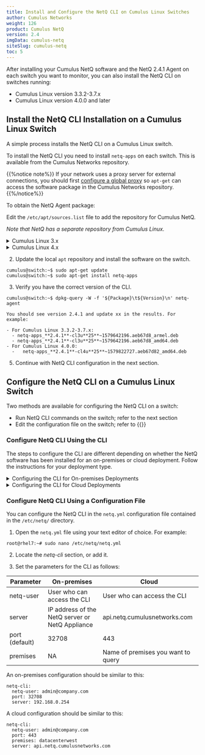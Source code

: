 ```yaml
---
title: Install and Configure the NetQ CLI on Cumulus Linux Switches
author: Cumulus Networks
weight: 126
product: Cumulus NetQ
version: 2.4
imgData: cumulus-netq
siteSlug: cumulus-netq
toc: 5
---
```

After installing your Cumulus NetQ software and the NetQ 2.4.1 Agent on each switch you want to monitor, you can also install the NetQ CLI on switches running:

- Cumulus Linux version 3.3.2-3.7.x
- Cumulus Linux version 4.0.0 and later

## Install the NetQ CLI Installation on a Cumulus Linux Switch

A simple process installs the NetQ CLI on a Cumulus Linux switch.

To install the NetQ CLI you need to install `netq-apps` on each switch. This is available from the Cumulus Networks repository.

{{%notice note%}}
If your network uses a proxy server for external connections, you should first [configure a global proxy](/cumulus-linux/System-Configuration/Configuring-a-Global-Proxy/) so `apt-get` can access the software package in the Cumulus Networks repository.
{{%/notice%}}

To obtain the NetQ Agent package:

Edit the `/etc/apt/sources.list` file to add the repository for Cumulus NetQ.

*Note that NetQ has a separate repository from Cumulus Linux.*

<details><summary>Cumulus Linux 3.x</summary>

```
cumulus@switch:~$ sudo nano /etc/apt/sources.list
...
deb http://apps3.cumulusnetworks.com/repos/deb CumulusLinux-3 netq-2.4
...
```

{{%notice tip%}}
The repository `deb http://apps3.cumulusnetworks.com/repos/deb CumulusLinux-4 netq-latest` can be used if you want to always retrieve the latest posted version of NetQ.
{{%/notice%}}

</details>
<details><summary>Cumulus Linux 4.x</summary>

```
cumulus@switch:~$ sudo nano /etc/apt/sources.list
...
deb http://apps3.cumulusnetworks.com/repos/deb CumulusLinux-4 netq-2.4
...
```

{{%notice tip%}}
The repository `deb http://apps3.cumulusnetworks.com/repos/deb     CumulusLinux-4 netq-latest` can be used if you want to always retrieve the latest posted version of NetQ.
{{%/notice%}}
</details>

2. Update the local `apt` repository and install the software on the switch.

```
cumulus@switch:~$ sudo apt-get update
cumulus@switch:~$ sudo apt-get install netq-apps
```

3. Verify you have the correct version of the CLI.

```
cumulus@switch:~$ dpkg-query -W -f '${Package}\t${Version}\n' netq-agent
```

    You should see version 2.4.1 and update xx in the results. For example:

    - For Cumulus Linux 3.3.2-3.7.x:  
      - netq-apps_**2.4.1**-cl3u**25**~1579642196.aeb67d8_armel.deb
      - netq-apps_**2.4.1**-cl3u**25**~1579642196.aeb67d8_amd64.deb
    - For Cumulus Linux 4.0.0:
      -   netq-apps_**2.4.1**-cl4u**25**~1579822727.aeb67d82_amd64.deb 

5. Continue with NetQ CLI configuration in the next section.

## Configure the NetQ CLI on a Cumulus Linux Switch

Two methods are available for configuring the NetQ CLI on a switch:

- Run NetQ CLI commands on the switch; refer to the next section
- Edit the configuration file on the switch; refer to {{<link title="#Configure NetQ CLI Using a Configuration File">}}

### Configure NetQ CLI Using the CLI

The steps to configure the CLI are different depending on whether the NetQ software has been installed for an on-premises or cloud deployment. Follow the instructions for your deployment type.

<details><summary>Configuring the CLI for On-premises Deployments</summary>

Use the following command to configure the CLI:

```
netq config add cli server <text-gateway-dest> [vrf <text-vrf-name>] [port <text-gateway-port>]
```

Restart the CLI afterward to activate the configuration.

This example uses an IP address of 192.168.1.0 and the default port and VRF.

```
cumulus@switch:~$ sudo netq config add cli server 192.168.1.0
cumulus@switch:~$ sudo netq config restart cli
```

{{%notice tip%}}
If you have a server cluster deployed, use the IP address of the master server.
{{%/notice%}}

</details>
<details><summary>Configuring the CLI for Cloud Deployments</summary>

To access and configure the CLI on your NetQ Platform or NetQ Cloud Appliance, you must have your username and password to access the NetQ UI to generate AuthKeys. These keys provide authorized access (access key) and user authentication (secret key). Your credentials and NetQ Cloud addresses were provided by Cumulus Networks via an email titled *Welcome to Cumulus NetQ!*

To generate AuthKeys:

1. In your Internet browser, enter **netq.cumulusnetworks.com** into the address field to open the NetQ UI login page.

2. Enter your username and password.

3. From the Main Menu, select *Management* in the **Admin** column.

    {{< figure src="/images/netq/main-menu-mgmt-selected-240.png" width="400">}}

4. Click **Manage** on the User Accounts card.

5. Select your user and click {{<img src="https://icons.cumulusnetworks.com/01-Interface-Essential/04-Login-Logout/login-key-1.svg" height="18" width="18"/>}} above the table.

6. Copy these keys to a safe place.

    {{%notice info%}}
The secret key is only shown once. If you don't copy these, you will need to regenerate them and reconfigure CLI access.

You can also save these keys to a YAML file for easy reference, and to avoid having to type or copy the key values. You can:

- store the file wherever you like, for example in */home/cumulus/* or */etc/netq*
- name the file whatever you like, for example *credentials.yml*, *creds.yml*, or *keys.yml*

BUT, the file must have the following format:

```
access-key: <user-access-key-value-here>
secret-key: <user-secret-key-value-here>
```
    {{%/notice%}}

Now that you have your AuthKeys, use the following command to configure the CLI:

```
netq config add cli server <text-gateway-dest> [access-key <text-access-key> secret-key <text-secret-key> premises <text-premises-name> | cli-keys-file <text-key-file> premises <text-premises-name>] [vrf <text-vrf-name>] [port <text-gateway-port>]
```

Restart the CLI afterward to activate the configuration.

This example uses the individual access key, a premises of *datacenterwest*,  and the default Cloud address, port and VRF.  **Be sure to replace the key values with your generated keys if you are using this example on your server.**

```
cumulus@switch:~$ sudo netq config add cli server api.netq.cumulusnetworks.com access-key 123452d9bc2850a1726f55534279dd3c8b3ec55e8b25144d4739dfddabe8149e secret-key /vAGywae2E4xVZg8F+HtS6h6yHliZbBP6HXU3J98765= premises datacenterwest
Successfully logged into NetQ cloud at api.netq.cumulusnetworks.com:443
Updated cli server api.netq.cumulusnetworks.com vrf default port 443. Please restart netqd (netq config restart cli)

cumulus@switch:~$ sudo netq config restart cli
Restarting NetQ CLI... Success!
```

This example uses an optional keys file. **Be sure to replace the keys filename and path with the *full path* and name of your keys file, and the *datacenterwest* premises name with your premises name if you are using this example on your server.**

```
cumulus@switch:~$ sudo netq config add cli server api.netq.cumulusnetworks.com cli-keys-file /home/netq/nq-cld-creds.yml premises datacenterwest
Successfully logged into NetQ cloud at api.netq.cumulusnetworks.com:443
Updated cli server api.netq.cumulusnetworks.com vrf default port 443. Please restart netqd (netq config restart cli)

cumulus@switch:~$ netq config restart cli
Restarting NetQ CLI... Success!
```

{{%notice tip%}}
If you have multiple premises and want to query data from a different premises than you originally configured, rerun the `netq config add cli server` command with the desired premises name. You can only view the data for one premises at a time with the CLI.
{{%/notice%}}

</details>

### Configure NetQ CLI Using a Configuration File

You can configure the NetQ CLI in the `netq.yml` configuration file contained in the `/etc/netq/` directory.

1. Open the `netq.yml` file using your text editor of choice. For example:

```
root@rhel7:~# sudo nano /etc/netq/netq.yml
```

2. Locate the *netq-cli* section, or add it.

3. Set the parameters for the CLI as follows:

| Parameter | On-premises | Cloud |
| ----| ---- | ---- |
| netq-user | User who can access the CLI | User who can access the CLI |
| server | IP address of the NetQ server or NetQ Appliance | api.netq.cumulusnetworks.com |
| port (default) | 32708 | 443 |
| premises | NA | Name of premises you want to query |

An on-premises configuration should be similar to this:

```
netq-cli:
  netq-user: admin@company.com
  port: 32708
  server: 192.168.0.254
  ```

A cloud configuration should be similar to this:

```
netq-cli:
  netq-user: admin@company.com
  port: 443
  premises: datacenterwest
  server: api.netq.cumulusnetworks.com
```
